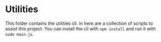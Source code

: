 # Utilities

This folder contains the utilities cli. In here are a collection of scripts to assist this project. You can install the cli with `npm install` and run it with `node main.js`.
